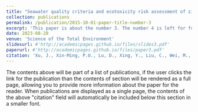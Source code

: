 ```yaml
---
title: "Seawater quality criteria and ecotoxicity risk assessment of zinc oxide nanoparticles based on data of resident marine organisms in China"
collection: publications
permalink: /publication/2015-10-01-paper-title-number-3
excerpt: 'This paper is about the number 3. The number 4 is left for future work.'
date: 2023-08-28
venue: 'Science of the Total Environment'
slidesurl: #'http://academicpages.github.io/files/slides3.pdf'
paperurl: #'http://academicpages.github.io/files/paper3.pdf'
citation: 'Xu, J., Xin-Ming, P.U., Lu, D., Xing, Y., Liu, C., Wei, M., Wang, B., et al., 2023. Seawater quality criteria and ecotoxicity risk assessment of zinc oxide nanoparticles based on data of resident marine organisms in China. Science of the Total Environment 905, 166690. 10.1016/j.scitotenv.2023.166690.'
---
```


The contents above will be part of a list of publications, if the user clicks the link for the publication than the contents of section will be rendered as a full page, allowing you to provide more information about the paper for the reader. When publications are displayed as a single page, the contents of the above "citation" field will automatically be included below this section in a smaller font.
